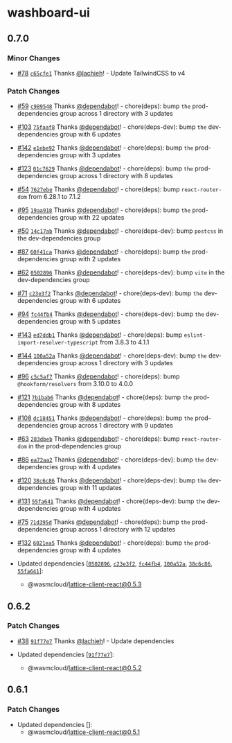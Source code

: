 # washboard-ui

## 0.7.0

### Minor Changes

- [#78](https://github.com/wasmCloud/typescript/pull/78) [`c65cfe1`](https://github.com/wasmCloud/typescript/commit/c65cfe11c27ff8583af1ce89de8fc6f26ffdd1c5) Thanks [@lachieh](https://github.com/lachieh)! - Update TailwindCSS to v4

### Patch Changes

- [#59](https://github.com/wasmCloud/typescript/pull/59) [`c989548`](https://github.com/wasmCloud/typescript/commit/c98954814a34fe4ec494a2cda51d668ad4caa362) Thanks [@dependabot](https://github.com/apps/dependabot)! - chore(deps): bump `the` prod-dependencies group across 1 directory with 3 updates

- [#103](https://github.com/wasmCloud/typescript/pull/103) [`75faaf8`](https://github.com/wasmCloud/typescript/commit/75faaf8e1b9d77af85b533b9d406f54ce3b98f97) Thanks [@dependabot](https://github.com/apps/dependabot)! - chore(deps-dev): bump `the` dev-dependencies group with 6 updates

- [#142](https://github.com/wasmCloud/typescript/pull/142) [`e1ebe92`](https://github.com/wasmCloud/typescript/commit/e1ebe925fcfaa6fdf0d913a52bf66976146ec3dd) Thanks [@dependabot](https://github.com/apps/dependabot)! - chore(deps): bump `the` prod-dependencies group with 3 updates

- [#123](https://github.com/wasmCloud/typescript/pull/123) [`01c7629`](https://github.com/wasmCloud/typescript/commit/01c762932850c6ee8542256a18c409669969324d) Thanks [@dependabot](https://github.com/apps/dependabot)! - chore(deps): bump `the` prod-dependencies group across 1 directory with 8 updates

- [#54](https://github.com/wasmCloud/typescript/pull/54) [`7627ebe`](https://github.com/wasmCloud/typescript/commit/7627ebe5a802e72bc9d81f385d21fd232d2492eb) Thanks [@dependabot](https://github.com/apps/dependabot)! - chore(deps): bump `react-router-dom` from 6.28.1 to 7.1.2

- [#95](https://github.com/wasmCloud/typescript/pull/95) [`19aa918`](https://github.com/wasmCloud/typescript/commit/19aa918d4d5102a5426faf4572f02f2bfd88a3fc) Thanks [@dependabot](https://github.com/apps/dependabot)! - chore(deps): bump `the` prod-dependencies group with 22 updates

- [#50](https://github.com/wasmCloud/typescript/pull/50) [`14c17ab`](https://github.com/wasmCloud/typescript/commit/14c17abeae4748c6860aa47d26cc2ab9c20b039c) Thanks [@dependabot](https://github.com/apps/dependabot)! - chore(deps-dev): bump `postcss` in the dev-dependencies group

- [#87](https://github.com/wasmCloud/typescript/pull/87) [`60f41ca`](https://github.com/wasmCloud/typescript/commit/60f41ca5d465e0d319ae2b223b0984ec8bd55359) Thanks [@dependabot](https://github.com/apps/dependabot)! - chore(deps): bump `the` prod-dependencies group with 2 updates

- [#62](https://github.com/wasmCloud/typescript/pull/62) [`0502896`](https://github.com/wasmCloud/typescript/commit/0502896c017cc249c3a025d93c5c2f348808e9d8) Thanks [@dependabot](https://github.com/apps/dependabot)! - chore(deps-dev): bump `vite` in the dev-dependencies group

- [#71](https://github.com/wasmCloud/typescript/pull/71) [`c23e3f2`](https://github.com/wasmCloud/typescript/commit/c23e3f202ad2c9deb79c19ab0e29b4e1d42ef9ec) Thanks [@dependabot](https://github.com/apps/dependabot)! - chore(deps-dev): bump `the` dev-dependencies group with 6 updates

- [#94](https://github.com/wasmCloud/typescript/pull/94) [`fc44fb4`](https://github.com/wasmCloud/typescript/commit/fc44fb4a8bd70ddc114647633e0c644e7b3d4e2b) Thanks [@dependabot](https://github.com/apps/dependabot)! - chore(deps-dev): bump `the` dev-dependencies group with 5 updates

- [#143](https://github.com/wasmCloud/typescript/pull/143) [`ed7ddb1`](https://github.com/wasmCloud/typescript/commit/ed7ddb19dc5f3b6dead5e0655aaed64fc081eb87) Thanks [@dependabot](https://github.com/apps/dependabot)! - chore(deps): bump `eslint-import-resolver-typescript` from 3.8.3 to 4.1.1

- [#144](https://github.com/wasmCloud/typescript/pull/144) [`100a52a`](https://github.com/wasmCloud/typescript/commit/100a52a05e2a3f1020c5a5af8b684896592e168c) Thanks [@dependabot](https://github.com/apps/dependabot)! - chore(deps-dev): bump `the` dev-dependencies group across 1 directory with 3 updates

- [#96](https://github.com/wasmCloud/typescript/pull/96) [`c5c5af7`](https://github.com/wasmCloud/typescript/commit/c5c5af7fb1ca624b3dd28fdba21b4ea461bc9397) Thanks [@dependabot](https://github.com/apps/dependabot)! - chore(deps): bump `@hookform/resolvers` from 3.10.0 to 4.0.0

- [#121](https://github.com/wasmCloud/typescript/pull/121) [`7b1bab6`](https://github.com/wasmCloud/typescript/commit/7b1bab6cb332b400fb02068e8474d45ef3af4de8) Thanks [@dependabot](https://github.com/apps/dependabot)! - chore(deps): bump `the` prod-dependencies group with 8 updates

- [#108](https://github.com/wasmCloud/typescript/pull/108) [`dc18451`](https://github.com/wasmCloud/typescript/commit/dc184516a06e70f2e5974afc7e13741f045164ad) Thanks [@dependabot](https://github.com/apps/dependabot)! - chore(deps): bump `the` prod-dependencies group across 1 directory with 9 updates

- [#63](https://github.com/wasmCloud/typescript/pull/63) [`283dbeb`](https://github.com/wasmCloud/typescript/commit/283dbeb4535c5bde1b5d5edbd32961b5ddf5b386) Thanks [@dependabot](https://github.com/apps/dependabot)! - chore(deps): bump `react-router-dom` in the prod-dependencies group

- [#86](https://github.com/wasmCloud/typescript/pull/86) [`ea72aa2`](https://github.com/wasmCloud/typescript/commit/ea72aa2a889dffe10e291d7499ec80324c4d783d) Thanks [@dependabot](https://github.com/apps/dependabot)! - chore(deps-dev): bump `the` dev-dependencies group with 4 updates

- [#120](https://github.com/wasmCloud/typescript/pull/120) [`38c6c86`](https://github.com/wasmCloud/typescript/commit/38c6c86c7d8fc94ee2fda7d81a663b9370df0c2a) Thanks [@dependabot](https://github.com/apps/dependabot)! - chore(deps-dev): bump `the` dev-dependencies group with 11 updates

- [#131](https://github.com/wasmCloud/typescript/pull/131) [`55fa641`](https://github.com/wasmCloud/typescript/commit/55fa6413b3d1d10ed73f3212d0c11d2417085a45) Thanks [@dependabot](https://github.com/apps/dependabot)! - chore(deps-dev): bump `the` dev-dependencies group with 4 updates

- [#75](https://github.com/wasmCloud/typescript/pull/75) [`71d395d`](https://github.com/wasmCloud/typescript/commit/71d395d06e0e132a64920498fb89fdf5d6e07786) Thanks [@dependabot](https://github.com/apps/dependabot)! - chore(deps): bump `the` prod-dependencies group across 1 directory with 12 updates

- [#132](https://github.com/wasmCloud/typescript/pull/132) [`6021ea5`](https://github.com/wasmCloud/typescript/commit/6021ea52994d2f09c8098d5a8c75f677db3011a6) Thanks [@dependabot](https://github.com/apps/dependabot)! - chore(deps): bump `the` prod-dependencies group with 4 updates

- Updated dependencies [[`0502896`](https://github.com/wasmCloud/typescript/commit/0502896c017cc249c3a025d93c5c2f348808e9d8), [`c23e3f2`](https://github.com/wasmCloud/typescript/commit/c23e3f202ad2c9deb79c19ab0e29b4e1d42ef9ec), [`fc44fb4`](https://github.com/wasmCloud/typescript/commit/fc44fb4a8bd70ddc114647633e0c644e7b3d4e2b), [`100a52a`](https://github.com/wasmCloud/typescript/commit/100a52a05e2a3f1020c5a5af8b684896592e168c), [`38c6c86`](https://github.com/wasmCloud/typescript/commit/38c6c86c7d8fc94ee2fda7d81a663b9370df0c2a), [`55fa641`](https://github.com/wasmCloud/typescript/commit/55fa6413b3d1d10ed73f3212d0c11d2417085a45)]:
  - @wasmcloud/lattice-client-react@0.5.3

## 0.6.2

### Patch Changes

- [#38](https://github.com/wasmCloud/typescript/pull/38) [`91f77e7`](https://github.com/wasmCloud/typescript/commit/91f77e70ba521faa7117d4ad5487dbbbf82ed089) Thanks [@lachieh](https://github.com/lachieh)! - Update dependencies

- Updated dependencies [[`91f77e7`](https://github.com/wasmCloud/typescript/commit/91f77e70ba521faa7117d4ad5487dbbbf82ed089)]:
  - @wasmcloud/lattice-client-react@0.5.2

## 0.6.1

### Patch Changes

- Updated dependencies []:
  - @wasmcloud/lattice-client-react@0.5.1
